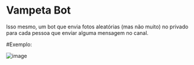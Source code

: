 # Vampeta Bot
Isso mesmo, um bot que envia fotos aleatórias (mas não muito) no privado  para cada pessoa que enviar alguma mensagem no canal.


#Exemplo:


![image](https://user-images.githubusercontent.com/15305115/120129348-2da75f00-c19a-11eb-9392-02a58b01c6ed.png)
